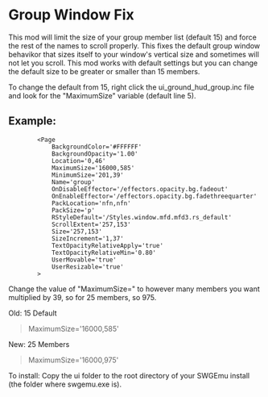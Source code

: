 # Group Window Fix

This mod will limit the size of your group member list (default 15) and force the rest of the names to scroll properly. This fixes 
the default group window behavikor that sizes itself to your window's vertical size and sometimes will not let you scroll.
This mod works with default settings but you can change the default size to be greater or smaller than 15 members.

To change the default from 15, right click the ui_ground_hud_group.inc file and look for the "MaximumSize" variable (default line 5).

## Example:
```
		<Page
			BackgroundColor='#FFFFFF'
			BackgroundOpacity='1.00'
			Location='0,46'
			MaximumSize='16000,585'
			MinimumSize='201,39'
			Name='group'
			OnDisableEffector='/effectors.opacity.bg.fadeout'
			OnEnableEffector='/effectors.opacity.bg.fadethreequarter'
			PackLocation='nfn,nfn'
			PackSize='p'
			RStyleDefault='/Styles.window.mfd.mfd3.rs_default'
			ScrollExtent='257,153'
			Size='257,153'
			SizeIncrement='1,37'
			TextOpacityRelativeApply='true'
			TextOpacityRelativeMin='0.80'
			UserMovable='true'
			UserResizable='true'
		>
```
Change the value of "MaximumSize=" to however many members you want multiplied by 39, so for 25 members, so 975.

Old: 15 Default
> MaximumSize='16000,585'

New: 25 Members
> MaximumSize='16000,975'

To install:
Copy the ui folder to the root directory of your SWGEmu install (the folder where swgemu.exe is).
